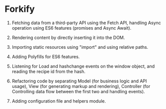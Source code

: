 # Forkify

1) Fetching data from a third-party API using the Fetch API, handling Async operation using ES6 features (promises and Async Await).

2) Rendering content by directly inserting it into the DOM.

3) Importing static resources using "import" and using relative paths.

4) Adding Polyfills for ES6 features.

5) Listening for Load and hashchange events on the window object, and reading the recipe id from the hash.

6) Refactoring code by separating Model (for business logic and API usage), View (for generating markup and rendering), Controller (for Controlling data flow between the first two and handling events).

7) Adding configuration file and helpers module.